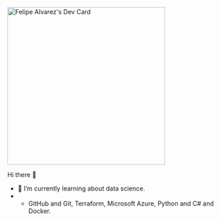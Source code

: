  <a href="https://app.daily.dev/felipealvarez"><img src="https://api.daily.dev/devcards/v2/kNEHrH32nfJ39sKes4t50.png?type=default&r=3su" width="356" alt="Felipe Alvarez's Dev Card"/></a>

Hi there 👋

- 🌱 I’m currently learning about data science.
-  + GitHub and Git, Terraform, Microsoft Azure, Python and C# and Docker.
